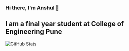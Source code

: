 ### Hi there, I'm Anshul 👋
## I am a final year student at College of Engineering Pune

![GitHub Stats](https://github-readme-stats.vercel.app/api?username=anshul-kulkarni&theme=radical)
